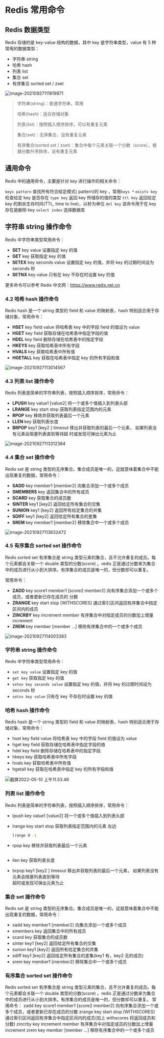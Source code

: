 # Redis 常用命令

## Redis 数据类型

Redis 存储的是 key-value 结构的数据，其中 key 是字符串类型，value 有 5 种常用的数据类型：

- 字符串 string
- 哈希 hash
- 列表 list
- 集合 set
- 有序集合 sorted set / zset

![image-20210927111819871](https://zwhid.oss-cn-shenzhen.aliyuncs.com/blog/05-11-ObGU7l.png)

> 字符串(string)：普通字符串，常用
>
> 哈希(hash)：适合存储对象
>
> 列表(list)：按照插入顺序排序，可以有重复元素
>
> 集合(set)：无序集合，没有重复元素
>
> 有序集合(sorted set / zset)：集合中每个元素关联一个分数（score），根据分数升序排序，没有重复元素

## 通用命令

Redis 中的通用命令，主要是针对 key 进行操作的相关命令：

`keys pattern` 查找所有符合给定模式( pattern)的 key ，常用`keys *`
`exists key` 检查给定 key 是否存在
`type key` 返回 key 所储存的值的类型
`ttl key` 返回给定 key 的剩余生存时间(TTL, time to live)，以秒为单位
`del key` 该命令用于在 key 存在是删除 key
`select index` 选择数据库

## 字符串 string 操作命令

Redis 中字符串类型常用命令：

- **SET** key value 设置指定 key 的值
- **GET** key 获取指定 key 的值
- **SETEX** key seconds value 设置指定 key 的值，并将 key 的过期时间设为 seconds 秒
- **SETNX** key value 只有在 key 不存在时设置 key 的值

更多命令可以参考 Redis 中文网：https://www.redis.net.cn

### 4.2 哈希 hash 操作命令

Redis hash 是一个 string 类型的 field 和 value 的映射表，hash 特别适合用于存储对象，常用命令：

- **HSET** key field value 将哈希表 key 中的字段 field 的值设为 value
- **HGET** key field 获取存储在哈希表中指定字段的值
- **HDEL** key field 删除存储在哈希表中的指定字段
- **HKEYS** key 获取哈希表中所有字段
- **HVALS** key 获取哈希表中所有值
- **HGETALL** key 获取在哈希表中指定 key 的所有字段和值

![image-20210927113014567](https://zwhid.oss-cn-shenzhen.aliyuncs.com/blog/05-11-SMY71d.png)

### 4.3 列表 list 操作命令

Redis 列表是简单的字符串列表，按照插入顺序排序，常用命令：

- **LPUSH** key value1 [value2] 将一个或多个值插入到列表头部
- **LRANGE** key start stop 获取列表指定范围内的元素
- **RPOP** key 移除并获取列表最后一个元素
- **LLEN** key 获取列表长度
- **BRPOP** key1 [key2 ] timeout 移出并获取列表的最后一个元素， 如果列表没有元素会阻塞列表直到等待超 时或发现可弹出元素为止

![image-20210927113312384](https://zwhid.oss-cn-shenzhen.aliyuncs.com/blog/05-11-8vbKOz.png)

### 4.4 集合 set 操作命令

Redis set 是 string 类型的无序集合。集合成员是唯一的，这就意味着集合中不能出现重复的数据，常用命令：

- **SADD** key member1 [member2] 向集合添加一个或多个成员
- **SMEMBERS** key 返回集合中的所有成员
- **SCARD** key 获取集合的成员数
- **SINTER** key1 [key2] 返回给定所有集合的交集
- **SUNION** key1 [key2] 返回所有给定集合的并集
- **SDIFF** key1 [key2] 返回给定所有集合的差集
- **SREM** key member1 [member2] 移除集合中一个或多个成员

![image-20210927113632472](https://zwhid.oss-cn-shenzhen.aliyuncs.com/blog/05-11-UaFxZL.png)

### 4.5 有序集合 sorted set 操作命令

Redis sorted set 有序集合是 string 类型元素的集合，且不允许重复的成员。每个元素都会关联一个 double 类型的分数(score) 。redis 正是通过分数来为集合中的成员进行从小到大排序。有序集合的成员是唯一的，但分数却可以重复。

常用命令：

- **ZADD** key score1 member1 [score2 member2] 向有序集合添加一个或多个成员，或者更新已存在成员的 分数
- **ZRANGE** key start stop [WITHSCORES] 通过索引区间返回有序集合中指定区间内的成员
- **ZINCRBY** key increment member 有序集合中对指定成员的分数加上增量 increment
- **ZREM** key member [member ...] 移除有序集合中的一个或多个成员

![image-20210927114003383](https://zwhid.oss-cn-shenzhen.aliyuncs.com/blog/05-11-wnPJpf.png)

### 字符串 string 操作命令

Redis 中字符串类型常用命令：

- `set key value` 设置指定 key 的值
- `get key` 获取指定 key 的值
- `setex key seconds value` 设置指定 key 的值，并将 key 的过期时间设为 seconds 秒
- `setnx key value` 只有在 key 不存在时设置 key 的值

### 哈希 hash 操作命令

Redis hash 是一个 string 类型的 field 和 value 的映射表，hash 特别适合用于存储对象，常用命令：

- hset key field value 将哈希表 key 中的字段 field 的值设为 value
- hget key field 获取存储在哈希表中指定字段的值
- hdel key field 删除存储在哈希表中的指定字段
- hkeys key 获取哈希表中所有字段
- hvals key 获取哈希表中所有值
- hgetall key 获取在哈希表中指定 key 的所有字段和值

![截屏2022-05-10 上午11.53.46](https://zwhid.oss-cn-shenzhen.aliyuncs.com/blog/05-10-lYZWKV.png)

### 列表 list 操作命令

Redis 列表是简单的字符串列表，按照插入顺序排序，常用命令：

- lpush key value1 [value2] 将一个或多个值插入到列表头部

- lrange key start stop 获取列表指定范围内的元素 左边

  ```bash
  lrange 0 -1
  ```

* rpop key 移除并获取列表最后一个元素

  ```bash

  ```

* llen key 获取列表长度

* brpop key1 [key2 ] timeout 移出并获取列表的最后一个元素， 如果列表没有元素会阻塞列表直到等待\
   超时或发现可弹出元素为止

### 集合 set 操作命令

Redis set 是 string 类型的无序集合。集合成员是唯一的，这就意味着集合中不能出现重复的数据，常用命令：

- sadd key member1 [member2] 向集合添加一个或多个成员
- smembers key 返回集合中的所有成员
- scard key 获取集合的成员数
- sinter key1 [key2] 返回给定所有集合的交集
- sunion key1 [key2] 返回所有给定集合的并集
- sdiff key1 [key2] 返回给定所有集合的差集(key1 有，key2 无的成员)
- srem key member1 [member2] 移除集合中一个或多个成员

### 有序集合 sorted set 操作命令

Redis sorted set 有序集合是 string 类型元素的集合，且不允许重复的成员。每个元素都会关联一个 double 类型的分数(score) 。redis 正是通过分数来为集合中的成员进行从小到大排序。有序集合的成员是唯一的，但分数却可以重复。
常用命令：
zadd key score1 member1 [score2 member2] 向有序集合添加一个或多个成员，或者更新已存在成员的分数
zrange key start stop [WITHSCORES] 通过索引区间返回有序集合中指定区间内的成员(加上 withscores 将返回成员和分数)
zincrby key increment member 有序集合中对指定成员的分数加上增量 increment
zrem key member [member ...] 移除有序集合中的一个或多个成员
